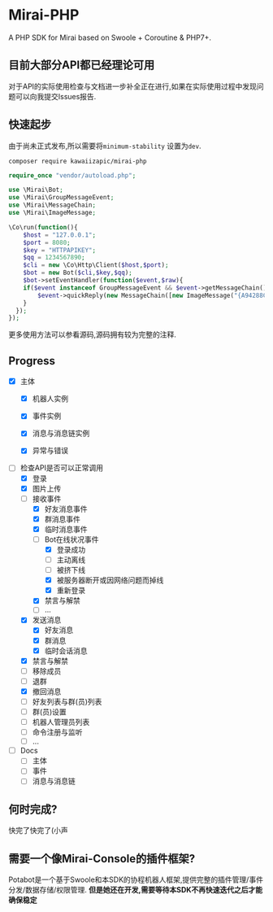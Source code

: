 # Mirai-PHP
A PHP SDK for Mirai based on Swoole + Coroutine &amp; PHP7+.

## 目前大部分API都已经理论可用  
对于API的实际使用检查与文档进一步补全正在进行,如果在实际使用过程中发现问题可以向我提交Issues报告.  
  
## 快速起步
由于尚未正式发布,所以需要将`minimum-stability` 设置为`dev`.
```
composer require kawaiizapic/mirai-php
```
```php
require_once "vendor/autoload.php";

use \Mirai\Bot;
use \Mirai\GroupMessageEvent;
use \Mirai\MessageChain;
use \Mirai\ImageMessage;

\Co\run(function(){
    $host = "127.0.0.1";
    $port = 8080;
    $key = "HTTPAPIKEY";
    $qq = 1234567890;
    $cli = new \Co\Http\Client($host,$port);
    $bot = new Bot($cli,$key,$qq);
    $bot->setEventHandler(function($event,$raw){
    if($event instanceof GroupMessageEvent && $event->getMessageChain()->__toString() == ":steamsalty:" ) {
        $event->quickReply(new MessageChain([new ImageMessage("{A94288C3-AB52-28B0-FBE2-FA197B92A49E}.mirai")]));
    }
  });
});
```

更多使用方法可以参看源码,源码拥有较为完整的注释.  

## Progress  
* [x] 主体
  * [x] 机器人实例
  * [x] 事件实例
  * [x] 消息与消息链实例
  * [x] 异常与错误  
  

* [ ] 检查API是否可以正常调用
  * [x] 登录
  * [x] 图片上传 
  * [ ] 接收事件
    * [x] 好友消息事件
    * [x] 群消息事件
    * [x] 临时消息事件
    * [ ] Bot在线状况事件
      * [x] 登录成功
      * [ ] 主动离线
      * [ ] 被挤下线
      * [x] 被服务器断开或因网络问题而掉线
      * [x] 重新登录
    * [x] 禁言与解禁
    * [ ] ...
  * [x] 发送消息
    * [x] 好友消息
    * [x] 群消息
    * [x] 临时会话消息 
  * [x] 禁言与解禁
  * [ ] 移除成员
  * [ ] 退群
  * [x] 撤回消息
  * [ ] 好友列表与群(员)列表
  * [ ] 群(员)设置
  * [ ] 机器人管理员列表
  * [ ] 命令注册与监听
  * [ ] ...
  
* [ ] Docs
  * [ ] 主体
  * [ ] 事件
  * [ ] 消息与消息链

## 何时完成?  
快完了快完了(小声

## 需要一个像Mirai-Console的插件框架?
Potabot是一个基于Swoole和本SDK的协程机器人框架,提供完整的插件管理/事件分发/数据存储/权限管理.
**但是她还在开发,需要等待本SDK不再快速迭代之后才能确保稳定**